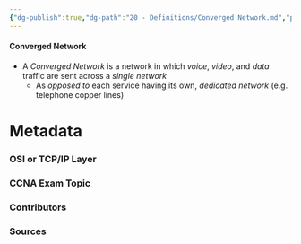 ```yaml
---
{"dg-publish":true,"dg-path":"20 - Definitions/Converged Network.md","permalink":"/20-definitions/converged-network/","tags":["defs_ccna"]}
---
```


#### Converged Network
- A *Converged Network* is a network in which *voice*, *video*, and *data* traffic are sent across a *single network*
	- As *opposed to* each service having its own, *dedicated network* (e.g. telephone copper lines)





# Metadata
### OSI or TCP/IP Layer

### CCNA Exam Topic

### Contributors

### Sources

